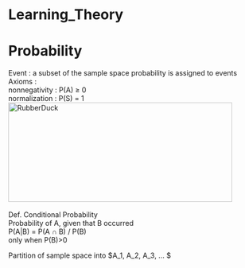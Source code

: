 Learning_Theory
======================
# Probability
Event : a subset of the sample space
probability is assigned to events   
Axioms :   
nonnegativity : P(A) $\geq$ 0   
normalization : P(S) = 1   
<img src="https://user-images.githubusercontent.com/100255173/226573523-4b1504ab-dc8d-4acb-ba9a-2b919706003b.png" width="450px" height="200px" title="px(픽셀) 크기 설정" alt="RubberDuck"></img><br/>   
Def. Conditional Probability   
Probability of A, given that B occurred   
P(A|B) = P(A $\cap$ B) / P(B)   
only when P(B)>0
   
Partition of sample space into $A_1, A_2, A_3, ... $
